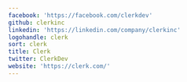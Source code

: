 ```yaml
---
facebook: 'https://facebook.com/clerkdev'
github: clerkinc
linkedin: 'https://linkedin.com/company/clerkinc'
logohandle: clerk
sort: clerk
title: Clerk
twitter: ClerkDev
website: 'https://clerk.com/'
---
```

